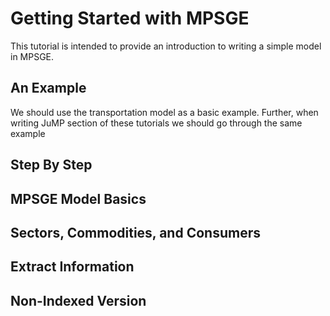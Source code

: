 # Getting Started with MPSGE

This tutorial is intended to provide an introduction to writing a simple model in MPSGE.


## An Example

We should use the transportation model as a basic example. Further, when writing JuMP section of these tutorials we should go through the same example


## Step By Step


## MPSGE Model Basics


## Sectors, Commodities, and Consumers


## Extract Information


## Non-Indexed Version

